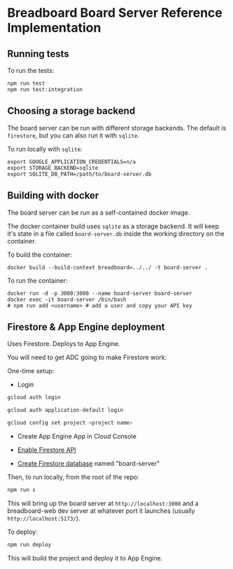 # Breadboard Board Server Reference Implementation

## Running tests

To run the tests:

```
npm run test
npm run test:integration
```

## Choosing a storage backend

The board server can be run with different storage backends. The default is `firestore`, but you can also run it with `sqlite`.

To run locally with `sqlite`:
```
export GOOGLE_APPLICATION_CREDENTIALS=n/a
export STORAGE_BACKEND=sqlite
export SQLITE_DB_PATH=/path/to/board-server.db
```

## Building with docker

The board server can be run as a self-contained docker image.

The docker container build uses `sqlite` as a storage backend. It will keep it's state in a file called `board-server.db` inside the working directory on the container.

To build the container:

```
docker build --build-context breadboard=../../ -t board-server .
```

To run the container:

```
docker run -d -p 3000:3000 --name board-server board-server
docker exec -it board-server /bin/bash
# npm run add <username> # add a user and copy your API key
```

## Firestore & App Engine deployment

Uses Firestore. Deploys to App Engine.

You will need to get ADC going to make Firestore work:

One-time setup:

- Login

```bash
gcloud auth login
```

```bash
gcloud auth application-default login
```

```bash
gcloud config set project <project name>
```

- Create App Engine App in Cloud Console

- [Enable Firestore API](https://console.cloud.google.com/marketplace/product/google/firestore.googleapis.com)

- [Create Firestore database](https://console.cloud.google.com/firestore/databases) named "board-server"

Then, to run locally, from the root of the repo:

```bash
npm run s
```

This will bring up the board server at `http://localhost:3000` and
a breadboard-web dev server at whatever port it launches (usually `http://localhost:5173/`).

To deploy:

```bash
npm run deploy
```

This will build the project and deploy it to App Engine.

